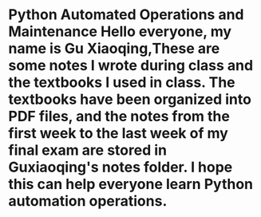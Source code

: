 Python Automated Operations and Maintenance Hello everyone, my name is Gu Xiaoqing,These are some notes I wrote during class and the textbooks I used in class. 
The textbooks have been organized into PDF files, and the notes from the first week to the last week of my final exam are stored in Guxiaoqing's notes folder. 
I hope this can help everyone learn Python automation operations.
==============================================================================================================================================================
